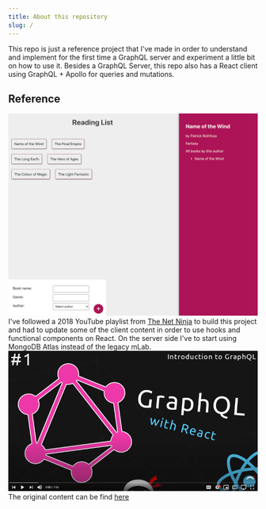 ```yaml
---
title: About this repository
slug: /
---
```



This repo is just a reference project that I've made in order to understand and implement for the first time a GraphQL server and experiment a little bit on how to use it. Besides a GraphQL Server, this repo also has a React client using GraphQL + Apollo for queries and mutations.

## Reference

![project overview](/img/project_overview.png)
I've followed a 2018 YouTube playlist from [The Net Ninja](https://www.youtube.com/c/TheNetNinja) to build this project and had to update some of the client content in order to use hooks and functional components on React. On the server side I've to start using MongoDB Atlas instead of the legacy mLab.   
![playlist thumbnail](/img/playlist_thumb.png)
The original content can be find [here](https://www.youtube.com/watch?v=Y0lDGjwRYKw&list=PL4cUxeGkcC9iK6Qhn-QLcXCXPQUov1U7f)
